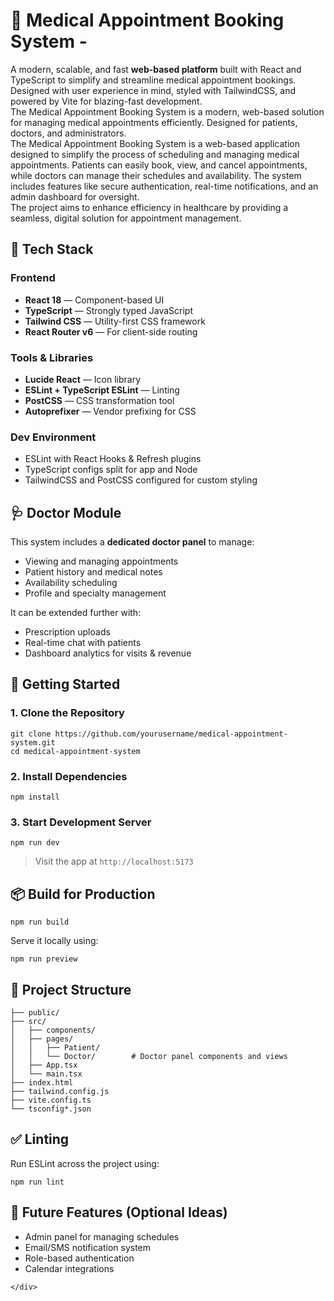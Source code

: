 <!DOCTYPE html>
<html>

<head>
  <meta charset="utf-8">
  <meta name="viewport" content="width=device-width, initial-scale=1.0">

  <link rel="stylesheet" href="https://stackedit.io/style.css" />
</head>

<body class="stackedit">
  <div class="stackedit__left">
    <div class="stackedit__toc">
      

  <div class="stackedit__right">
    <div class="stackedit__html">
      <h1 id="🏥-medical-appointment-booking-system--">🏥 Medical Appointment Booking System -</h1>
<p>A modern, scalable, and fast <strong>web-based platform</strong> built with React and TypeScript to simplify and streamline medical appointment bookings. Designed with user experience in mind, styled with TailwindCSS, and powered by Vite for blazing-fast development.<br>
The Medical Appointment Booking System is a modern, web-based solution for managing medical appointments efficiently. Designed for patients, doctors, and administrators.<br>
The Medical Appointment Booking System is a web-based application designed to simplify the process of scheduling and managing medical appointments. Patients can easily book, view, and cancel appointments, while doctors can manage their schedules and availability. The system includes features like secure authentication, real-time notifications, and an admin dashboard for oversight.<br>
The project aims to enhance efficiency in healthcare by providing a seamless, digital solution for appointment management.</p>
<h2 id="🔧-tech-stack">🔧 Tech Stack</h2>
<h3 id="frontend">Frontend</h3>
<ul>
<li><strong>React 18</strong> — Component-based UI</li>
<li><strong>TypeScript</strong> — Strongly typed JavaScript</li>
<li><strong>Tailwind CSS</strong> — Utility-first CSS framework</li>
<li><strong>React Router v6</strong> — For client-side routing</li>
</ul>
<h3 id="tools--libraries">Tools &amp; Libraries</h3>
<ul>
<li><strong>Lucide React</strong> — Icon library</li>
<li><strong>ESLint + TypeScript ESLint</strong> — Linting</li>
<li><strong>PostCSS</strong> — CSS transformation tool</li>
<li><strong>Autoprefixer</strong> — Vendor prefixing for CSS</li>
</ul>
<h3 id="dev-environment">Dev Environment</h3>
<ul>
<li>ESLint with React Hooks &amp; Refresh plugins</li>
<li>TypeScript configs split for app and Node</li>
<li>TailwindCSS and PostCSS configured for custom styling</li>
</ul>
<h2 id="🩺-doctor-module">🩺 Doctor Module</h2>
<p>This system includes a <strong>dedicated doctor panel</strong> to manage:</p>
<ul>
<li>Viewing and managing appointments</li>
<li>Patient history and medical notes</li>
<li>Availability scheduling</li>
<li>Profile and specialty management</li>
</ul>
<p>It can be extended further with:</p>
<ul>
<li>Prescription uploads</li>
<li>Real-time chat with patients</li>
<li>Dashboard analytics for visits &amp; revenue</li>
</ul>
<h2 id="🚀-getting-started">🚀 Getting Started</h2>
<h3 id="clone-the-repository">1. Clone the Repository</h3>
<pre class=" language-bash"><code class="prism  language-bash"><span class="token function">git</span> clone https://github.com/yourusername/medical-appointment-system.git
<span class="token function">cd</span> medical-appointment-system
</code></pre>
<h3 id="install-dependencies">2. Install Dependencies</h3>
<pre class=" language-bash"><code class="prism  language-bash"><span class="token function">npm</span> <span class="token function">install</span>
</code></pre>
<h3 id="start-development-server">3. Start Development Server</h3>
<pre class=" language-bash"><code class="prism  language-bash"><span class="token function">npm</span> run dev
</code></pre>
<blockquote>
<p>Visit the app at <code>http://localhost:5173</code></p>
</blockquote>
<h2 id="📦-build-for-production">📦 Build for Production</h2>
<pre class=" language-bash"><code class="prism  language-bash"><span class="token function">npm</span> run build
</code></pre>
<p>Serve it locally using:</p>
<pre class=" language-bash"><code class="prism  language-bash"><span class="token function">npm</span> run preview
</code></pre>
<h2 id="📁-project-structure">📁 Project Structure</h2>
<pre><code>├── public/
├── src/
│   ├── components/
│   ├── pages/
│   │   ├── Patient/
│   │   └── Doctor/        # Doctor panel components and views
│   ├── App.tsx
│   └── main.tsx
├── index.html
├── tailwind.config.js
├── vite.config.ts
└── tsconfig*.json
</code></pre>
<h2 id="✅-linting">✅ Linting</h2>
<p>Run ESLint across the project using:</p>
<pre class=" language-bash"><code class="prism  language-bash"><span class="token function">npm</span> run lint
</code></pre>
<h2 id="🧪-future-features-optional-ideas">🧪 Future Features (Optional Ideas)</h2>
<ul>
<li>Admin panel for managing schedules</li>
<li>Email/SMS notification system</li>
<li>Role-based authentication</li>
<li>Calendar integrations</li>
</ul>

    </div>
  </div>
</body>

</html>
